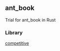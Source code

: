 ## ant_book

Trial for ant_book in Rust

### Library

[competitive](https://github.com/furuhama/competitive)
